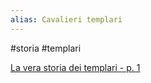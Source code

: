 ```yaml
---
alias: Cavalieri templari
---
```

#storia #templari

[La vera storia dei templari - p. 1](https://www.youtube.com/watch?v=4E0cA98TqeY)

